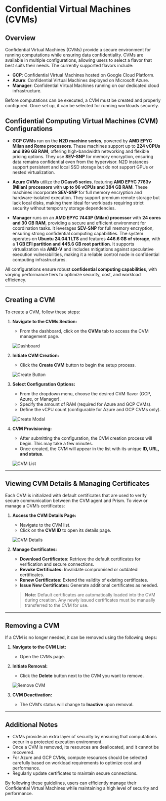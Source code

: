 # Confidential Virtual Machines (CVMs)

## Overview

Confidential Virtual Machines (CVMs) provide a secure environment for running computations while ensuring data confidentiality. CVMs are available in multiple configurations, allowing users to select a flavor that best suits their needs. The currently supported flavors include:

- **GCP**: Confidential Virtual Machines hosted on Google Cloud Platform.
- **Azure**: Confidential Virtual Machines deployed on Microsoft Azure.
- **Manager**: Confidential Virtual Machines running on our dedicated cloud infrastructure.

Before computations can be executed, a CVM must be created and properly configured. Once set up, it can be selected for running workloads securely.

## **Confidential Computing Virtual Machines (CVM) Configurations**  

- **GCP CVMs** run on the **N2D machine series**, powered by **AMD EPYC Milan and Rome processors**. These machines support up to **224 vCPUs and 896 GB RAM**, offering high-bandwidth networking and flexible pricing options. They use **SEV-SNP** for memory encryption, ensuring data remains confidential even from the hypervisor. N2D instances support persistent and local SSD storage but do not support GPUs or nested virtualization.  

- **Azure CVMs** utilize the **DCasv5 series**, featuring **AMD EPYC 7763v (Milan) processors** with **up to 96 vCPUs and 384 GB RAM**. These machines incorporate **SEV-SNP** for full memory encryption and hardware-isolated execution. They support premium remote storage but lack local disks, making them ideal for workloads requiring strict security without temporary storage dependencies.  

- **Manager** runs on an **AMD EPYC 7443P (Milan) processor** with **24 cores and 30 GB RAM**, providing a secure and efficient environment for coordination tasks. It leverages **SEV-SNP** for full memory encryption, ensuring strong confidential computing capabilities. The system operates on **Ubuntu 24.04.1 LTS** and features **446.6 GB of storage**, with a **1 GB EFI partition and 445.6 GB root partition**. It supports virtualization via **AMD-V** and includes mitigations against speculative execution vulnerabilities, making it a reliable control node in confidential computing infrastructures.  

All configurations ensure robust **confidential computing capabilities**, with varying performance tiers to optimize security, cost, and workload efficiency.

---

## Creating a CVM

To create a CVM, follow these steps:

1. **Navigate to the CVMs Section:**

   - From the dashboard, click on the **CVMs** tab to access the CVM management page.

   ![Dashboard](img/cvms/dashboard.png)

2. **Initiate CVM Creation:**

   - Click the **Create CVM** button to begin the setup process.

   ![Create Button](img/cvms/create_button.png)

3. **Select Configuration Options:**

   - From the dropdown menu, choose the desired CVM flavor (GCP, Azure, or Manager).
   - Specify the amount of RAM (required for Azure and GCP CVMs).
   - Define the vCPU count (configurable for Azure and GCP CVMs only).

   ![Create Modal](img/cvms/create_modal.png)

4. **CVM Provisioning:**

   - After submitting the configuration, the CVM creation process will begin. This may take a few minutes.
   - Once created, the CVM will appear in the list with its unique **ID, URL, and status**.

   ![CVM List](img/cvms/cvms_list.png)

---

## Viewing CVM Details & Managing Certificates

Each CVM is initialized with default certificates that are used to verify secure communication between the CVM agent and Prism. To view or manage a CVM’s certificates:

1. **Access the CVM Details Page:**

   - Navigate to the CVM list.
   - Click on the **CVM ID** to open its details page.

   ![CVM Details](img/cvms/cvm_details_page.png)

2. **Manage Certificates:**

   - **Download Certificates:** Retrieve the default certificates for verification and secure connections.
   - **Revoke Certificates:** Invalidate compromised or outdated certificates.
   - **Renew Certificates:** Extend the validity of existing certificates.
   - **Issue New Certificates:** Generate additional certificates as needed.

   > **Note:** Default certificates are automatically loaded into the CVM during creation. Any newly issued certificates must be manually transferred to the CVM for use.

---

## Removing a CVM

If a CVM is no longer needed, it can be removed using the following steps:

1. **Navigate to the CVM List:**

   - Open the CVMs page.

2. **Initiate Removal:**

   - Click the **Delete** button next to the CVM you want to remove.

   ![Remove CVM](img/cvms/cvm_removal.png)

3. **CVM Deactivation:**
   - The CVM’s status will change to **Inactive** upon removal.

---

## Additional Notes

- CVMs provide an extra layer of security by ensuring that computations occur in a protected execution environment.
- Once a CVM is removed, its resources are deallocated, and it cannot be recovered.
- For Azure and GCP CVMs, compute resources should be selected carefully based on workload requirements to optimize cost and performance.
- Regularly update certificates to maintain secure connections.

By following these guidelines, users can efficiently manage their Confidential Virtual Machines while maintaining a high level of security and performance.
